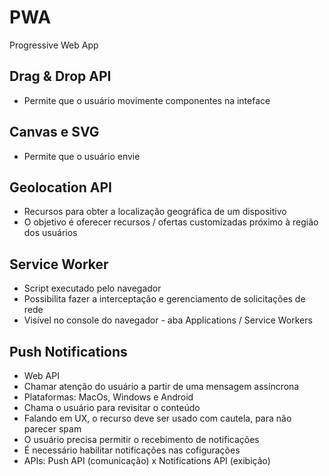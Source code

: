 # PWA
Progressive Web App

## Drag & Drop API
- Permite que o usuário movimente componentes na inteface

## Canvas e SVG
- Permite que o usuário envie 

## Geolocation API
- Recursos para obter a localização geográfica de um dispositivo
- O objetivo é oferecer recursos / ofertas customizadas próximo à região dos usuários 

## Service Worker
- Script executado pelo navegador 
- Possibilita fazer a interceptação e gerenciamento de solicitações de rede
- Visível no console do navegador - aba Applications / Service Workers

## Push Notifications
- Web API
- Chamar atenção do usuário a partir de uma mensagem assíncrona 
- Plataformas: MacOs, Windows e Android
- Chama o usuário para revisitar o conteúdo
- Falando em UX, o recurso deve ser usado com cautela, para não parecer spam
- O usuário precisa permitir o recebimento de notificações 
- É necessário habilitar notificações nas cofigurações
- APIs: Push API (comunicação) x Notifications API (exibição)
